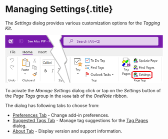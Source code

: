# Managing Settings{.title}

The _Settings_ dialog provides various customization options for the _Tagging Kit_.

![Tag Page Button](images/RibbonSettings.png)

To acivate the _Manage Settings_ dialog click or tap on the _Settings_
button of the _Page Tags_ group in the `Home` tab of the _OneNote_ ribbon.

The dialog has following tabs to choose from:
* [Preferences Tab](Preferences-Tab.md) - Change add-in preferences. 
* [Suggested Tags Tab](Suggested%20Tags%20Tab.md) - Manage tag suggestions for 
  the [Tag Pages](../Tagging%20Pages/Tagging%20Pages.md) dialog.
* [About Tab](About%20Tab.md) - Display version and support information.